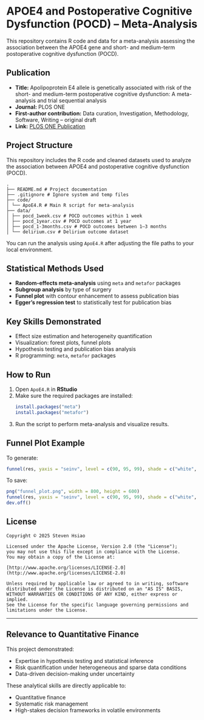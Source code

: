 # APOE4 and Postoperative Cognitive Dysfunction (POCD) – Meta-Analysis

This repository contains R code and data for a meta-analysis assessing the association between the APOE4 gene and short- and medium-term postoperative cognitive dysfunction (POCD).

## Publication

- **Title:** Apolipoprotein E4 allele is genetically associated with risk of the short- and medium-term postoperative cognitive dysfunction: A meta-analysis and trial sequential analysis
- **Journal:** PLOS ONE
- **First-author contribution:** Data curation, Investigation, Methodology, Software, Writing – original draft
- **Link:** [PLOS ONE Publication](https://doi.org/10.1371/journal.pone.0282214)

## Project Structure

This repository includes the R code and cleaned datasets used to analyze the association between APOE4 and postoperative cognitive dysfunction (POCD).

```
.
├── README.md # Project documentation
├── .gitignore # Ignore system and temp files
├── code/
│ └── ApoE4.R # Main R script for meta-analysis
├── data/
│ ├── pocd_1week.csv # POCD outcomes within 1 week
│ ├── pocd_1year.csv # POCD outcomes at 1 year
│ ├── pocd_1-3months.csv # POCD outcomes between 1–3 months
│ └── delirium.csv # Delirium outcome dataset
```

You can run the analysis using `ApoE4.R` after adjusting the file paths to your local environment.

## Statistical Methods Used

- **Random-effects meta-analysis** using `meta` and `metafor` packages
- **Subgroup analysis** by type of surgery
- **Funnel plot** with contour enhancement to assess publication bias
- **Egger’s regression test** to statistically test for publication bias

## Key Skills Demonstrated

- Effect size estimation and heterogeneity quantification
- Visualization: forest plots, funnel plots
- Hypothesis testing and publication bias analysis
- R programming: `meta`, `metafor` packages

## How to Run

1. Open `ApoE4.R` in **RStudio**
2. Make sure the required packages are installed:
   ```r
   install.packages("meta")
   install.packages("metafor")
   ```
3. Run the script to perform meta-analysis and visualize results.

## Funnel Plot Example

To generate:

```r
funnel(res, yaxis = "seinv", level = c(90, 95, 99), shade = c("white", "gray55", "gray75"))
```

To save:

```r
png("funnel_plot.png", width = 800, height = 600)
funnel(res, yaxis = "seinv", level = c(90, 95, 99), shade = c("white", "gray55", "gray75"))
dev.off()
```

## License

```
Copyright © 2025 Steven Hsiao

Licensed under the Apache License, Version 2.0 (the "License");
you may not use this file except in compliance with the License.
You may obtain a copy of the License at:

[http://www.apache.org/licenses/LICENSE-2.0](http://www.apache.org/licenses/LICENSE-2.0)

Unless required by applicable law or agreed to in writing, software
distributed under the License is distributed on an "AS IS" BASIS,
WITHOUT WARRANTIES OR CONDITIONS OF ANY KIND, either express or implied.
See the License for the specific language governing permissions and
limitations under the License.
```

---

## Relevance to Quantitative Finance

This project demonstrated:

- Expertise in hypothesis testing and statistical inference  
- Risk quantification under heterogeneous and sparse data conditions  
- Data-driven decision-making under uncertainty  

These analytical skills are directly applicable to:

- Quantitative finance  
- Systematic risk management  
- High-stakes decision frameworks in volatile environments
